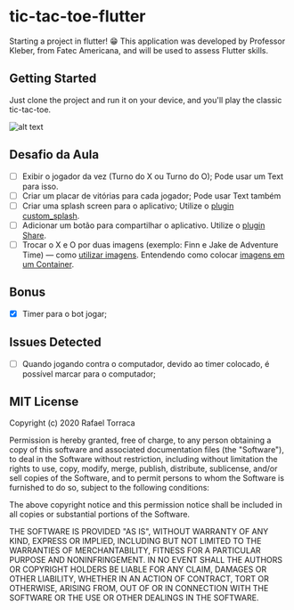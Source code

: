 # tic-tac-toe-flutter

Starting a project in flutter! 😁
This application was developed by Professor Kleber, 
from Fatec Americana, and will be used to assess Flutter skills.

## Getting Started

Just clone the project and run it on your device, and you'll play the classic tic-tac-toe.

![alt text](https://github.com/rafael-torraca/tictactoe-flutter/blob/main/app.png?raw=true)

## Desafio da Aula

- [ ] Exibir o jogador da vez (Turno do X ou Turno do O); Pode usar um Text para isso.
- [ ] Criar um placar de vitórias para cada jogador; Pode usar Text também
- [ ] Criar uma splash screen para o aplicativo; Utilize o [plugin custom_splash](https://pub.dev/packages/custom_splash).
- [ ] Adicionar um botão para compartilhar o aplicativo. Utilize o [plugin Share](https://pub.dev/packages/share).
- [ ] Trocar o X e O por duas imagens (exemplo: Finn e Jake de Adventure Time) — como [utilizar imagens](https://flutter.dev/docs/development/ui/assets-and-images). Entendendo como colocar [imagens em um Container](https://medium.com/flutteropen/flutter-widgets-03-image-558e2b24059e).

## Bonus

- [x] Timer para o bot jogar;


## Issues Detected

- [ ] Quando jogando contra o computador, devido ao timer colocado, é possível marcar para o computador;

## MIT License

Copyright (c) 2020 Rafael Torraca

Permission is hereby granted, free of charge, to any person obtaining a copy
of this software and associated documentation files (the "Software"), to deal
in the Software without restriction, including without limitation the rights
to use, copy, modify, merge, publish, distribute, sublicense, and/or sell
copies of the Software, and to permit persons to whom the Software is
furnished to do so, subject to the following conditions:

The above copyright notice and this permission notice shall be included in all
copies or substantial portions of the Software.

THE SOFTWARE IS PROVIDED "AS IS", WITHOUT WARRANTY OF ANY KIND, EXPRESS OR
IMPLIED, INCLUDING BUT NOT LIMITED TO THE WARRANTIES OF MERCHANTABILITY,
FITNESS FOR A PARTICULAR PURPOSE AND NONINFRINGEMENT. IN NO EVENT SHALL THE
AUTHORS OR COPYRIGHT HOLDERS BE LIABLE FOR ANY CLAIM, DAMAGES OR OTHER
LIABILITY, WHETHER IN AN ACTION OF CONTRACT, TORT OR OTHERWISE, ARISING FROM,
OUT OF OR IN CONNECTION WITH THE SOFTWARE OR THE USE OR OTHER DEALINGS IN THE
SOFTWARE.
